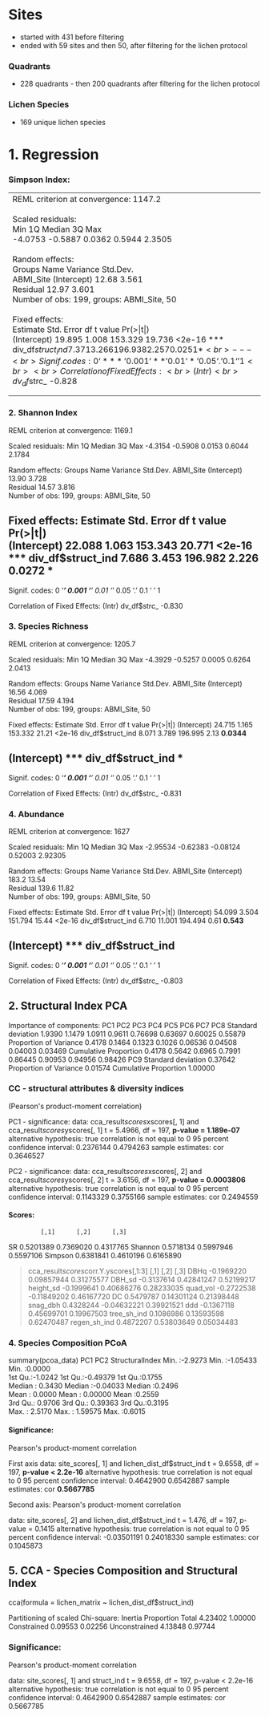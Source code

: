 # Sites
- started with 431 before filtering
- ended with 59 sites and then 50, after filtering for the lichen protocol 


### Quadrants
- 228 quadrants - then 200 quadrants after filtering for the lichen protocol


### Lichen Species
- 169 unique lichen species


# 1. Regression
### Simpson Index:

|                                                                                                                                                                                                                                                                                                                                                                                                                                                                                                                                                                                                                                                                                                                                                                      |
| -------------------------------------------------------------------------------------------------------------------------------------------------------------------------------------------------------------------------------------------------------------------------------------------------------------------------------------------------------------------------------------------------------------------------------------------------------------------------------------------------------------------------------------------------------------------------------------------------------------------------------------------------------------------------------------------------------------------------------------------------------------------- |
| REML criterion at convergence: 1147.2<br><br>Scaled residuals: <br>    Min      1Q  Median      3Q     Max <br>-4.0753 -0.5887  0.0362  0.5944  2.3505 <br><br>Random effects:<br> Groups    Name        Variance Std.Dev.<br> ABMI_Site (Intercept) 12.68    3.561   <br> Residual              12.97    3.601   <br>Number of obs: 199, groups:  ABMI_Site, 50<br><br>Fixed effects:<br>                  Estimate Std. Error      df t value Pr(>\|t\|)    <br>(Intercept)         19.895      1.008 153.329  19.736   <2e-16 ***<br>div_df$struct_ind    7.371      3.266 196.938   2.257   0.0251 *  <br>---<br>Signif. codes:  0 ‘***’ 0.001 ‘**’ 0.01 ‘*’ 0.05 ‘.’ 0.1 ‘ ’ 1<br><br>Correlation of Fixed Effects:<br>            (Intr)<br>dv_df$strc_ -0.828 |
|                                                                                                                                                                                                                                                                                                                                                                                                                                                                                                                                                                                                                                                                                                                                                                      |
|                                                                                                                                                                                                                                                                                                                                                                                                                                                                                                                                                                                                                                                                                                                                                                      |

### 2. Shannon Index

REML criterion at convergence: 1169.1

Scaled residuals: 
    Min      1Q  Median      3Q     Max 
-4.3154 -0.5908  0.0153  0.6044  2.1784 

Random effects:
 Groups    Name        Variance Std.Dev.
 ABMI_Site (Intercept) 13.90    3.728   
 Residual              14.57    3.816   
Number of obs: 199, groups:  ABMI_Site, 50

Fixed effects:
                  Estimate Std. Error      df t value Pr(>|t|)    
(Intercept)         22.088      1.063 153.343  20.771   <2e-16 ***
div_df$struct_ind    7.686      3.453 196.982   2.226   0.0272 *  
---
Signif. codes:  0 ‘***’ 0.001 ‘**’ 0.01 ‘*’ 0.05 ‘.’ 0.1 ‘ ’ 1

Correlation of Fixed Effects:
            (Intr)
dv_df$strc_ -0.830

### 3. Species Richness
REML criterion at convergence: 1205.7

Scaled residuals: 
    Min      1Q  Median      3Q     Max 
-4.3929 -0.5257  0.0005  0.6264  2.0413 

Random effects:
 Groups    Name        Variance Std.Dev.
 ABMI_Site (Intercept) 16.56    4.069   
 Residual              17.59    4.194   
Number of obs: 199, groups:  ABMI_Site, 50

Fixed effects:
                  Estimate Std. Error      df t value Pr(>|t|)
(Intercept)         24.715      1.165 153.332   21.21   <2e-16
div_df$struct_ind    8.071      3.789 196.995    2.13   **0.0344**
                     
(Intercept)       ***
div_df$struct_ind *  
---
Signif. codes:  0 ‘***’ 0.001 ‘**’ 0.01 ‘*’ 0.05 ‘.’ 0.1 ‘ ’ 1

Correlation of Fixed Effects:
            (Intr)
dv_df$strc_ -0.831


### 4. Abundance
REML criterion at convergence: 1627

Scaled residuals: 
     Min       1Q   Median       3Q      Max 
-2.95534 -0.62383 -0.08124  0.52003  2.92305 

Random effects:
 Groups    Name        Variance Std.Dev.
 ABMI_Site (Intercept) 183.2    13.54   
 Residual              139.6    11.82   
Number of obs: 199, groups:  ABMI_Site, 50

Fixed effects:
                  Estimate Std. Error      df t value Pr(>|t|)
(Intercept)         54.099      3.504 151.794   15.44   <2e-16
div_df$struct_ind    6.710     11.001 194.494    0.61    **0.543**
                     
(Intercept)       ***
div_df$struct_ind    
---
Signif. codes:  0 ‘***’ 0.001 ‘**’ 0.01 ‘*’ 0.05 ‘.’ 0.1 ‘ ’ 1

Correlation of Fixed Effects:
            (Intr)
dv_df$strc_ -0.803


## 2. Structural Index PCA
Importance of components:
                          PC1    PC2    PC3    PC4     PC5     PC6     PC7     PC8
Standard deviation     1.9390 1.1479 1.0911 0.9611 0.76698 0.63697 0.60025 0.55879
Proportion of Variance 0.4178 0.1464 0.1323 0.1026 0.06536 0.04508 0.04003 0.03469
Cumulative Proportion  0.4178 0.5642 0.6965 0.7991 0.86445 0.90953 0.94956 0.98426
                           PC9
Standard deviation     0.37642
Proportion of Variance 0.01574
Cumulative Proportion  1.00000


### CC - structural attributes & diversity indices
(Pearson's product-moment correlation)

PC1 - significance:
data:  cca_result$scores$xscores[, 1] and cca_result$scores$yscores[, 1]
t = 5.4966, df = 197, **p-value = 1.189e-07**
alternative hypothesis: true correlation is not equal to 0
95 percent confidence interval:
 0.2376144 0.4794263
sample estimates:
      cor 
0.3646527

PC2 - significance:
data:  cca_result$scores$xscores[, 2] and cca_result$scores$yscores[, 2]
t = 3.6156, df = 197, **p-value = 0.0003806**
alternative hypothesis: true correlation is not equal to 0
95 percent confidence interval:
 0.1143329 0.3755166
sample estimates:
      cor 
0.2494559

#### Scores:
             [,1]      [,2]      [,3]
SR      0.5201389 0.7369020 0.4317765
Shannon 0.5718134 0.5997946 0.5597106
Simpson 0.6381841 0.4610196 0.6165890
> cca_result$scores$corr.Y.yscores[,1:3]
                   [,1]        [,2]       [,3]
DBHq         -0.1969220  0.09857944 0.31275577
DBH_sd       -0.3137614  0.42841247 0.52199217
height_sd    -0.1999641  0.40686276 0.28233035
quad_vol     -0.2722538 -0.11849202 0.46167720
DC            0.5479787  0.14301124 0.21398448
snag_dbh      0.4328244 -0.04632221 0.39921521
ddd          -0.1367118  0.45699701 0.19967503
tree_sh_ind   0.1086986  0.13593598 0.62470487
regen_sh_ind  0.4872207  0.53803649 0.05034483



### 4.  Species Composition PCoA
summary(pcoa_data)
      PC1               PC2           StructuralIndex 
 Min.   :-2.9273   Min.   :-1.05433   Min.   :0.0000  
 1st Qu.:-1.0242   1st Qu.:-0.49379   1st Qu.:0.1755  
 Median : 0.3430   Median :-0.04033   Median :0.2496  
 Mean   : 0.0000   Mean   : 0.00000   Mean   :0.2559  
 3rd Qu.: 0.9706   3rd Qu.: 0.39363   3rd Qu.:0.3195  
 Max.   : 2.5170   Max.   : 1.59575   Max.   :0.6015
#### Significance:
Pearson's product-moment correlation

First axis
data:  site_scores[, 1] and lichen_dist_df$struct_ind
t = 9.6558, df = 197, **p-value < 2.2e-16**
alternative hypothesis: true correlation is not equal to 0
95 percent confidence interval:
 0.4642900 0.6542887
sample estimates:
      cor 
**0.5667785**

Second axis:
Pearson's product-moment correlation

data:  site_scores[, 2] and lichen_dist_df$struct_ind
t = 1.476, df = 197, p-value = 0.1415
alternative hypothesis: true correlation is not equal to 0
95 percent confidence interval:
 -0.03501191  0.24018330
sample estimates:
      cor 
0.1045873



## 5. CCA - Species Composition and Structural Index


cca(formula = lichen_matrix ~ lichen_dist_df$struct_ind) 

Partitioning of scaled Chi-square:
              Inertia Proportion
Total         4.23402    1.00000
Constrained   0.09553    0.02256
Unconstrained 4.13848    0.97744

### Significance:
Pearson's product-moment correlation

data:  site_scores[, 1] and struct_ind
t = 9.6558, df = 197, p-value < 2.2e-16
alternative hypothesis: true correlation is not equal to 0
95 percent confidence interval:
 0.4642900 0.6542887
sample estimates:
      cor 
0.5667785